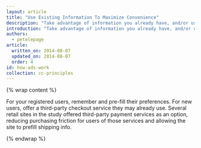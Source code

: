 ```yaml
---
layout: article
title: "Use Existing Information To Maximize Convenience"
description: "Take advantage of information you already have, and/or use third-party payment services to make conversion as easy as possible."
introduction: "Take advantage of information you already have, and/or use third-party payment services to make conversion as easy as possible."
authors:
  - petelepage
article:
  written_on: 2014-08-07
  updated_on: 2014-08-07
  order: 4
id: how-ads-work
collection: cc-principles
---
```


{% wrap content %}

For your registered users, remember and pre-fill their preferences. For new
users, offer a third-party checkout service they may already use. Several
retail sites in the study offered third-party payment services as an option,
reducing purchasing friction for users of those services and allowing the site
to prefill shipping info.

{% endwrap %}
